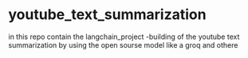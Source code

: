 # youtube_text_summarization
in this repo contain the langchain_project -building of the youtube text summarization by using the open sourse model like a groq and othere
